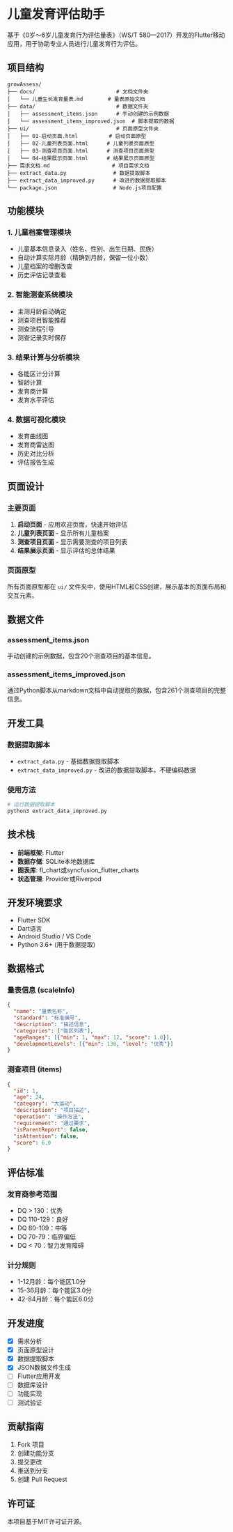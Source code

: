 # 儿童发育评估助手

基于《0岁～6岁儿童发育行为评估量表》（WS/T 580—2017）开发的Flutter移动应用，用于协助专业人员进行儿童发育行为评估。

## 项目结构

```
growAssess/
├── docs/                          # 文档文件夹
│   └── 儿童生长发育量表.md        # 量表原始文档
├── data/                          # 数据文件夹
│   ├── assessment_items.json      # 手动创建的示例数据
│   └── assessment_items_improved.json  # 脚本提取的数据
├── ui/                            # 页面原型文件夹
│   ├── 01-启动页面.html          # 启动页面原型
│   ├── 02-儿童列表页面.html      # 儿童列表页面原型
│   ├── 03-测查项目页面.html      # 测查项目页面原型
│   └── 04-结果展示页面.html      # 结果展示页面原型
├── 需求文档.md                    # 项目需求文档
├── extract_data.py               # 数据提取脚本
├── extract_data_improved.py      # 改进的数据提取脚本
└── package.json                  # Node.js项目配置
```

## 功能模块

### 1. 儿童档案管理模块
- 儿童基本信息录入（姓名、性别、出生日期、民族）
- 自动计算实际月龄（精确到月龄，保留一位小数）
- 儿童档案的增删改查
- 历史评估记录查看

### 2. 智能测查系统模块
- 主测月龄自动确定
- 测查项目智能推荐
- 测查流程引导
- 测查记录实时保存

### 3. 结果计算与分析模块
- 各能区计分计算
- 智龄计算
- 发育商计算
- 发育水平评估

### 4. 数据可视化模块
- 发育曲线图
- 发育商雷达图
- 历史对比分析
- 评估报告生成

## 页面设计

### 主要页面
1. **启动页面** - 应用欢迎页面，快速开始评估
2. **儿童列表页面** - 显示所有儿童档案
3. **测查项目页面** - 显示需要测查的项目列表
4. **结果展示页面** - 显示评估的总体结果

### 页面原型
所有页面原型都在 `ui/` 文件夹中，使用HTML和CSS创建，展示基本的页面布局和交互元素。

## 数据文件

### assessment_items.json
手动创建的示例数据，包含20个测查项目的基本信息。

### assessment_items_improved.json
通过Python脚本从markdown文档中自动提取的数据，包含261个测查项目的完整信息。

## 开发工具

### 数据提取脚本
- `extract_data.py` - 基础数据提取脚本
- `extract_data_improved.py` - 改进的数据提取脚本，不硬编码数据

### 使用方法
```bash
# 运行数据提取脚本
python3 extract_data_improved.py
```

## 技术栈

- **前端框架**: Flutter
- **数据存储**: SQLite本地数据库
- **图表库**: fl_chart或syncfusion_flutter_charts
- **状态管理**: Provider或Riverpod

## 开发环境要求

- Flutter SDK
- Dart语言
- Android Studio / VS Code
- Python 3.6+ (用于数据提取)

## 数据格式

### 量表信息 (scaleInfo)
```json
{
  "name": "量表名称",
  "standard": "标准编号",
  "description": "描述信息",
  "categories": ["能区列表"],
  "ageRanges": [{"min": 1, "max": 12, "score": 1.0}],
  "developmentLevels": [{"min": 130, "level": "优秀"}]
}
```

### 测查项目 (items)
```json
{
  "id": 1,
  "age": 24,
  "category": "大运动",
  "description": "项目描述",
  "operation": "操作方法",
  "requirement": "通过要求",
  "isParentReport": false,
  "isAttention": false,
  "score": 6.0
}
```

## 评估标准

### 发育商参考范围
- DQ > 130：优秀
- DQ 110-129：良好
- DQ 80-109：中等
- DQ 70-79：临界偏低
- DQ < 70：智力发育障碍

### 计分规则
- 1-12月龄：每个能区1.0分
- 15-36月龄：每个能区3.0分
- 42-84月龄：每个能区6.0分

## 开发进度

- [x] 需求分析
- [x] 页面原型设计
- [x] 数据提取脚本
- [x] JSON数据文件生成
- [ ] Flutter应用开发
- [ ] 数据库设计
- [ ] 功能实现
- [ ] 测试验证

## 贡献指南

1. Fork 项目
2. 创建功能分支
3. 提交更改
4. 推送到分支
5. 创建 Pull Request

## 许可证

本项目基于MIT许可证开源。 